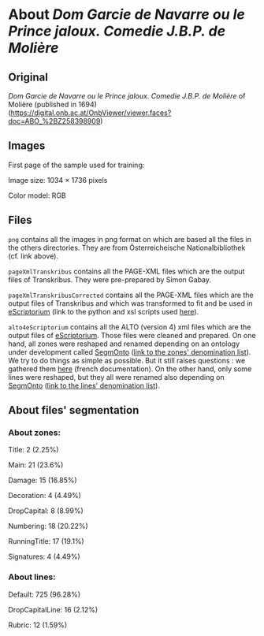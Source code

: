 # About _Dom Garcie de Navarre ou le Prince jaloux. Comedie J.B.P. de Molière_ 

## Original
_Dom Garcie de Navarre ou le Prince jaloux. Comedie J.B.P. de Molière_ of Molière (published in 1694) (https://digital.onb.ac.at/OnbViewer/viewer.faces?doc=ABO_%2BZ258398909)

## Images
First page of the sample used for training:

Image size: 1034 × 1736 pixels

Color model: RGB

## Files
``png`` contains all the images in png format on which are based all the files in the others directories. They are from Österreicheische Nationalbibliothek (cf. link above).

``pageXmlTranskribus`` contains all the PAGE-XML files which are the output files of Transkribus. They were pre-prepared by Simon Gabay.

``pageXmlTranskribusCorrected`` contains all the PAGE-XML files which are the output files of Transkribus and which was transformed to fit and be used in [eScriptorium](http://traces6.paris.inria.fr/) (link to the python and xsl scripts used [here](https://github.com/Heresta/BAO_Stage_DH_ENS_2021/tree/main/CorrectionPageXMLeScriptorium)).

``alto4eScriptorium`` contains all the ALTO (version 4) xml files which are the output files of [eScriptorium](http://traces6.paris.inria.fr/). Those files were cleaned and prepared. On one hand, all zones were reshaped and renamed depending on an ontology under development called [SegmOnto](https://github.com/SegmOnto) ([link to the zones' denomination list](https://github.com/SegmOnto/examples/tree/main/zones)). We try to do things as simple as possible. But it still raises questions : we gathered them [here](https://github.com/Heresta/BAO_Stage_DH_ENS_2021/tree/main/problemesSegmentation) (french documentation). On the other hand, only some lines were reshaped, but they all were renamed also depending on [SegmOnto](https://github.com/SegmOnto) ([link to the lines' denomination list](https://github.com/SegmOnto/examples/tree/main/lines)).

## About files' segmentation

### About zones:

Title: 2 (2.25%)

Main: 21 (23.6%)

Damage: 15 (16.85%)

Decoration: 4 (4.49%)

DropCapital: 8 (8.99%)

Numbering: 18 (20.22%)

RunningTitle: 17 (19.1%)

Signatures: 4 (4.49%)

### About lines:

Default: 725 (96.28%)

DropCapitalLine: 16 (2.12%)

Rubric: 12 (1.59%)


